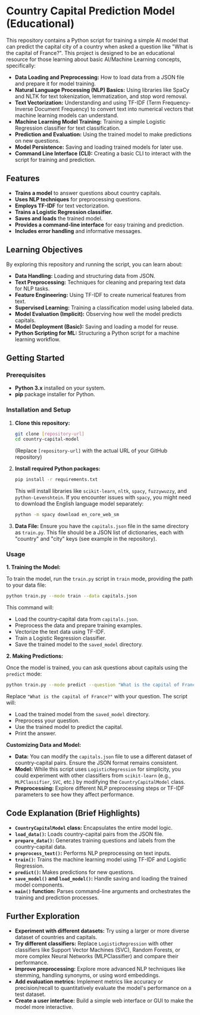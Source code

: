 # Country Capital Prediction Model (Educational)

This repository contains a Python script for training a simple AI model that can predict the capital city of a country when asked a question like "What is the capital of France?".  This project is designed to be an educational resource for those learning about basic AI/Machine Learning concepts, specifically:

*   **Data Loading and Preprocessing:** How to load data from a JSON file and prepare it for model training.
*   **Natural Language Processing (NLP) Basics:**  Using libraries like SpaCy and NLTK for text tokenization, lemmatization, and stop word removal.
*   **Text Vectorization:**  Understanding and using TF-IDF (Term Frequency-Inverse Document Frequency) to convert text into numerical vectors that machine learning models can understand.
*   **Machine Learning Model Training:**  Training a simple Logistic Regression classifier for text classification.
*   **Prediction and Evaluation:**  Using the trained model to make predictions on new questions.
*   **Model Persistence:** Saving and loading trained models for later use.
*   **Command Line Interface (CLI):**  Creating a basic CLI to interact with the script for training and prediction.

## Features

*   **Trains a model** to answer questions about country capitals.
*   **Uses NLP techniques** for preprocessing questions.
*   **Employs TF-IDF** for text vectorization.
*   **Trains a Logistic Regression classifier.**
*   **Saves and loads** the trained model.
*   **Provides a command-line interface** for easy training and prediction.
*   **Includes error handling** and informative messages.

## Learning Objectives

By exploring this repository and running the script, you can learn about:

*   **Data Handling:**  Loading and structuring data from JSON.
*   **Text Preprocessing:**  Techniques for cleaning and preparing text data for NLP tasks.
*   **Feature Engineering:**  Using TF-IDF to create numerical features from text.
*   **Supervised Learning:**  Training a classification model using labeled data.
*   **Model Evaluation (Implicit):** Observing how well the model predicts capitals.
*   **Model Deployment (Basic):**  Saving and loading a model for reuse.
*   **Python Scripting for ML:**  Structuring a Python script for a machine learning workflow.

## Getting Started

### Prerequisites

*   **Python 3.x** installed on your system.
*   **pip** package installer for Python.

### Installation and Setup

1.  **Clone this repository:**
    ```bash
    git clone [repository-url]
    cd country-capital-model
    ```
    (Replace `[repository-url]` with the actual URL of your GitHub repository)

2.  **Install required Python packages:**
    ```bash
    pip install -r requirements.txt
    ```
    This will install libraries like `scikit-learn`, `nltk`, `spacy`, `fuzzywuzzy`, and `python-Levenshtein`.  If you encounter issues with `spacy`, you might need to download the English language model separately:
    ```bash
    python -m spacy download en_core_web_sm
    ```

3.  **Data File:** Ensure you have the `capitals.json` file in the same directory as `train.py`. This file should be a JSON list of dictionaries, each with "country" and "city" keys (see example in the repository).

### Usage

**1. Training the Model:**

   To train the model, run the `train.py` script in `train` mode, providing the path to your data file:

   ```bash
   python train.py --mode train --data capitals.json
   ```

   This command will:
   *   Load the country-capital data from `capitals.json`.
   *   Preprocess the data and prepare training examples.
   *   Vectorize the text data using TF-IDF.
   *   Train a Logistic Regression classifier.
   *   Save the trained model to the `saved_model` directory.

**2. Making Predictions:**

   Once the model is trained, you can ask questions about capitals using the `predict` mode:

   ```bash
   python train.py --mode predict --question "What is the capital of France?"
   ```

   Replace `"What is the capital of France?"` with your question. The script will:
   *   Load the trained model from the `saved_model` directory.
   *   Preprocess your question.
   *   Use the trained model to predict the capital.
   *   Print the answer.

**Customizing Data and Model:**

*   **Data:** You can modify the `capitals.json` file to use a different dataset of country-capital pairs. Ensure the JSON format remains consistent.
*   **Model:**  While this script uses `LogisticRegression` for simplicity, you could experiment with other classifiers from `scikit-learn` (e.g., `MLPClassifier`, `SVC`, etc.) by modifying the `CountryCapitalModel` class.
*   **Preprocessing:**  Explore different NLP preprocessing steps or TF-IDF parameters to see how they affect performance.

## Code Explanation (Brief Highlights)

*   **`CountryCapitalModel` class:**  Encapsulates the entire model logic.
*   **`load_data()`:**  Loads country-capital pairs from the JSON file.
*   **`prepare_data()`:** Generates training questions and labels from the country-capital data.
*   **`preprocess_text()`:**  Performs NLP preprocessing on text inputs.
*   **`train()`:**  Trains the machine learning model using TF-IDF and Logistic Regression.
*   **`predict()`:**  Makes predictions for new questions.
*   **`save_model()` and `load_model()`:**  Handle saving and loading the trained model components.
*   **`main()` function:**  Parses command-line arguments and orchestrates the training and prediction processes.

## Further Exploration

*   **Experiment with different datasets:** Try using a larger or more diverse dataset of countries and capitals.
*   **Try different classifiers:**  Replace `LogisticRegression` with other classifiers like Support Vector Machines (SVC), Random Forests, or more complex Neural Networks (MLPClassifier) and compare their performance.
*   **Improve preprocessing:**  Explore more advanced NLP techniques like stemming, handling synonyms, or using word embeddings.
*   **Add evaluation metrics:** Implement metrics like accuracy or precision/recall to quantitatively evaluate the model's performance on a test dataset.
*   **Create a user interface:**  Build a simple web interface or GUI to make the model more interactive.
